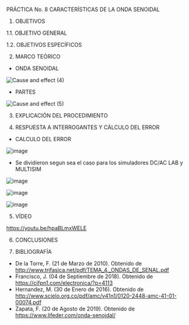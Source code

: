 PRÁCTICA No. 8 CARACTERÍSTICAS DE LA ONDA SENOIDAL

1. OBJETIVOS

1.1. OBJETIVO GENERAL

1.2. OBJETIVOS ESPECÍFICOS

2. MARCO TEÓRICO

- ONDA SENOIDAL

![Cause and effect (4)](https://user-images.githubusercontent.com/94008521/155043059-bcdb51cc-3187-4470-ad50-a384d4244f45.png)

- PARTES

![Cause and effect (5)](https://user-images.githubusercontent.com/94008521/155043065-2eaa5e75-48e1-4871-b110-a5959741e498.png)

3. EXPLICACIÓN DEL PROCEDIMIENTO

4. RESPUESTA A INTERROGANTES Y CÁLCULO DEL ERROR

- CALCULO DEL ERROR

![image](https://user-images.githubusercontent.com/94008521/155043118-dc78aa5c-ff38-4178-ba92-60d47931f3fc.png)

- Se dividieron segun sea el caso para los simuladores DC/AC LAB y MULTISIM

![image](https://user-images.githubusercontent.com/94008521/155043186-00f378b5-b6a1-4672-a48d-b4deb673f4c9.png)

![image](https://user-images.githubusercontent.com/94008521/155043194-c7982487-285f-406d-935c-c7c7f27b73dc.png)

![image](https://user-images.githubusercontent.com/94008521/155043202-702e9ccf-8ca8-4ca3-bbd7-ae87c3267397.png)

5. VÍDEO

https://youtu.be/hpaBLmxWELE

6. CONCLUSIONES

7. BIBLIOGRAFÍA

-	De la Torre, F. (21 de Marzo de 2010). Obtenido de http://www.trifasica.net/pdf/TEMA_4._ONDAS_DE_SENAL.pdf
-	Francisco, J. (04 de Septiembre de 2018). Obtenido de https://cifpn1.com/electronica/?p=4113
-	Hernandez, M. (30 de Enero de 2016). Obtenido de http://www.scielo.org.co/pdf/amc/v41n1/0120-2448-amc-41-01-00074.pdf
-	Zapata, F. (20 de Agosto de 2019). Obtenido de https://www.lifeder.com/onda-senoidal/

